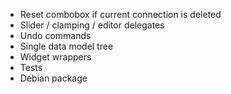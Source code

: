 - Reset combobox if current connection is deleted
- Slider / clamping / editor delegates
- Undo commands
- Single data model tree
- Widget wrappers
- Tests
- Debian package

